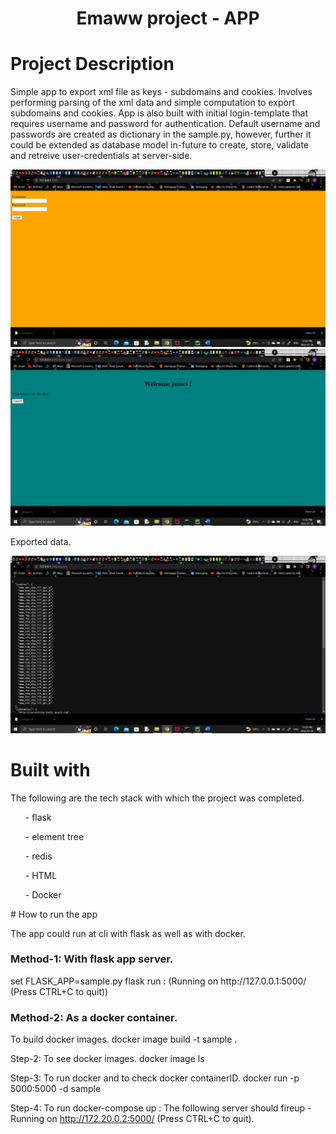 
<h1 align="center">Emaww project - APP </h1>

# Project Description
Simple app to export xml file as keys - subdomains and cookies. Involves performing parsing of the xml data and simple computation to export subdomains and cookies. App is also built with initial login-template that requires username and password for authentication. Default username and passwords are created as dictionary in the sample.py, however, further it could be extended as database model in-future to create, store, validate and retreive user-credentials at server-side.  

![](login.png)
![](exp1.png)

Exported data.

![](data.png)

# Built with
<p>
The following are the tech stack with which the project was completed.
<ul>- flask</ul>
<ul>- element tree</ul>
<ul>- redis</ul>
<ul>- HTML</ul>
<ul>- Docker</ul>
</p>
# How to run the app

<p>The app could run at cli with flask as well as with docker.</p>

### Method-1: With flask app server. 
<p>
set FLASK_APP=sample.py
flask run : (Running on http://127.0.0.1:5000/ (Press CTRL+C to quit))
</p>


### Method-2: As a docker container.
<p>
To build docker images.
docker image build -t sample . 

Step-2: To see docker images.
docker image ls

Step-3: To run docker and to check docker containerID.
docker run -p 5000:5000 -d sample

Step-4: To run
docker-compose up : The following server should fireup - Running on http://172.20.0.2:5000/ (Press CTRL+C to quit).

</p>
